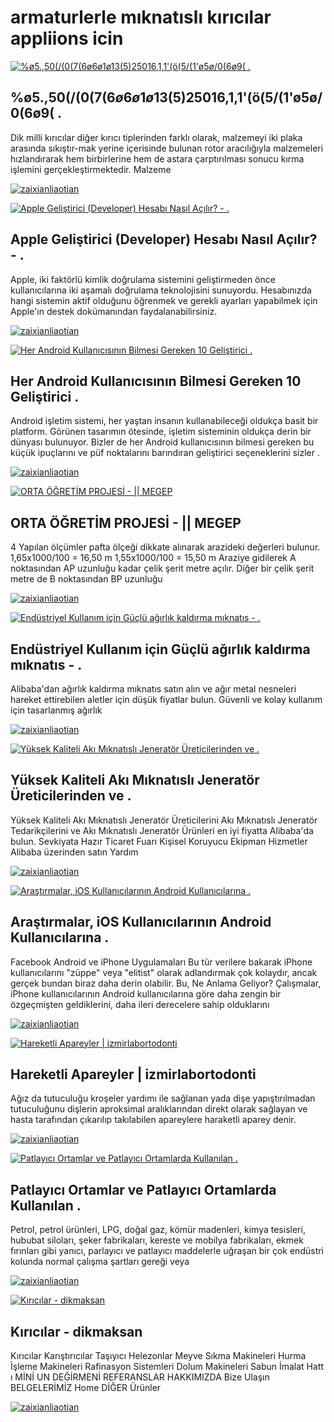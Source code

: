 # armaturlerle mıknatıslı kırıcılar appliions icin
<a href="https://mnn.zoosnet.net/LR/Chatpre.aspx?id=MNN94995150&p=https://topgrinding.com/" target="_blank">![%ø5.,50$(/(0(7(6ø6ø1ø13(5)250$16,1,1'(ö(5/(1'ø5ø/0(6ø9( .](https://github.com/technlg/images/blob/main/45.jpg)</a>
## %ø5.,50$(/(0(7(6ø6ø1ø13(5)250$16,1,1'(ö(5/(1'ø5ø/0(6ø9( .
Dik milli kırıcılar diğer kırıcı tiplerinden farklı olarak, malzemeyi iki plaka arasında sıkıştır-mak yerine içerisinde bulunan rotor aracılığıyla malzemeleri hızlandırarak hem birbirlerine hem de astara çarptırılması sonucu kırma işlemini gerçekleştirmektedir. Malzeme
<a href="https://mnn.zoosnet.net/LR/Chatpre.aspx?id=MNN94995150&p=https://topgrinding.com/" target="_blank"><img src="https://github.com/technlg/images/raw/main/chat11.jpg" alt="zaixianliaotian"/></a><a href="//whatsapp.shibangsoft.com/WhatsApp.php" ><img src="https://github.com/technlg/images/raw/main/chat11.png" alt=""></a>
<a href="https://mnn.zoosnet.net/LR/Chatpre.aspx?id=MNN94995150&p=https://topgrinding.com/" target="_blank">![Apple Geliştirici (Developer) Hesabı Nasıl Açılır? - .](https://github.com/technlg/images/blob/main/36.jpg)</a>
## Apple Geliştirici (Developer) Hesabı Nasıl Açılır? - .
Apple, iki faktörlü kimlik doğrulama sistemini geliştirmeden önce kullanıcılarına iki aşamalı doğrulama teknolojisini sunuyordu. Hesabınızda hangi sistemin aktif olduğunu öğrenmek ve gerekli ayarları yapabilmek için Apple'ın destek dokümanından faydalanabilirsiniz. 
<a href="https://mnn.zoosnet.net/LR/Chatpre.aspx?id=MNN94995150&p=https://topgrinding.com/" target="_blank"><img src="https://github.com/technlg/images/raw/main/chat11.jpg" alt="zaixianliaotian"/></a><a href="//whatsapp.shibangsoft.com/WhatsApp.php" ><img src="https://github.com/technlg/images/raw/main/chat11.png" alt=""></a>
<a href="https://mnn.zoosnet.net/LR/Chatpre.aspx?id=MNN94995150&p=https://topgrinding.com/" target="_blank">![Her Android Kullanıcısının Bilmesi Gereken 10 Geliştirici .](https://github.com/technlg/images/blob/main/1.jpg)</a>
## Her Android Kullanıcısının Bilmesi Gereken 10 Geliştirici .
Android işletim sistemi, her yaştan insanın kullanabileceği oldukça basit bir platform. Görünen tasarımın ötesinde, işletim sisteminin oldukça derin bir dünyası bulunuyor. Bizler de her Android kullanıcısının bilmesi gereken bu küçük ipuçlarını ve püf noktalarını barındıran geliştirici seçeneklerini sizler .
<a href="https://mnn.zoosnet.net/LR/Chatpre.aspx?id=MNN94995150&p=https://topgrinding.com/" target="_blank"><img src="https://github.com/technlg/images/raw/main/chat11.jpg" alt="zaixianliaotian"/></a><a href="//whatsapp.shibangsoft.com/WhatsApp.php" ><img src="https://github.com/technlg/images/raw/main/chat11.png" alt=""></a>
<a href="https://mnn.zoosnet.net/LR/Chatpre.aspx?id=MNN94995150&p=https://topgrinding.com/" target="_blank">![ORTA ÖĞRETİM PROJESİ - || MEGEP](https://github.com/technlg/images/blob/main/42.jpg)</a>
## ORTA ÖĞRETİM PROJESİ - || MEGEP
4 Yapılan ölçümler pafta ölçeği dikkate alınarak arazideki değerleri bulunur. 1,65x1000/100 = 16,50 m 1,55x1000/100 = 15,50 m Araziye gidilerek A noktasından AP uzunluğu kadar çelik şerit metre açılır. Diğer bir çelik şerit metre de B noktasından BP uzunluğu
<a href="https://mnn.zoosnet.net/LR/Chatpre.aspx?id=MNN94995150&p=https://topgrinding.com/" target="_blank"><img src="https://github.com/technlg/images/raw/main/chat11.jpg" alt="zaixianliaotian"/></a><a href="//whatsapp.shibangsoft.com/WhatsApp.php" ><img src="https://github.com/technlg/images/raw/main/chat11.png" alt=""></a>
<a href="https://mnn.zoosnet.net/LR/Chatpre.aspx?id=MNN94995150&p=https://topgrinding.com/" target="_blank">![Endüstriyel Kullanım için Güçlü ağırlık kaldırma mıknatıs - .](https://github.com/technlg/images/blob/main/2.jpg)</a>
## Endüstriyel Kullanım için Güçlü ağırlık kaldırma mıknatıs - .
Alibaba'dan ağırlık kaldırma mıknatıs satın alın ve ağır metal nesneleri hareket ettirebilen aletler için düşük fiyatlar bulun. Güvenli ve kolay kullanım için tasarlanmış ağırlık
<a href="https://mnn.zoosnet.net/LR/Chatpre.aspx?id=MNN94995150&p=https://topgrinding.com/" target="_blank"><img src="https://github.com/technlg/images/raw/main/chat11.jpg" alt="zaixianliaotian"/></a><a href="//whatsapp.shibangsoft.com/WhatsApp.php" ><img src="https://github.com/technlg/images/raw/main/chat11.png" alt=""></a>
<a href="https://mnn.zoosnet.net/LR/Chatpre.aspx?id=MNN94995150&p=https://topgrinding.com/" target="_blank">![Yüksek Kaliteli Akı Mıknatıslı Jeneratör Üreticilerinden ve .](https://github.com/technlg/images/blob/main/40.jpg)</a>
## Yüksek Kaliteli Akı Mıknatıslı Jeneratör Üreticilerinden ve .
Yüksek Kaliteli Akı Mıknatıslı Jeneratör Üreticilerini Akı Mıknatıslı Jeneratör Tedarikçilerini ve Akı Mıknatıslı Jeneratör Ürünleri en iyi fiyatta Alibaba'da bulun. Sevkiyata Hazır Ticaret Fuarı Kişisel Koruyucu Ekipman Hizmetler Alibaba üzerinden satın Yardım
<a href="https://mnn.zoosnet.net/LR/Chatpre.aspx?id=MNN94995150&p=https://topgrinding.com/" target="_blank"><img src="https://github.com/technlg/images/raw/main/chat11.jpg" alt="zaixianliaotian"/></a><a href="//whatsapp.shibangsoft.com/WhatsApp.php" ><img src="https://github.com/technlg/images/raw/main/chat11.png" alt=""></a>
<a href="https://mnn.zoosnet.net/LR/Chatpre.aspx?id=MNN94995150&p=https://topgrinding.com/" target="_blank">![Araştırmalar, iOS Kullanıcılarının Android Kullanıcılarına .](https://github.com/technlg/images/blob/main/37.jpg)</a>
## Araştırmalar, iOS Kullanıcılarının Android Kullanıcılarına .
Facebook Android ve iPhone Uygulamaları Bu tür verilere bakarak iPhone kullanıcılarını "züppe" veya "elitist" olarak adlandırmak çok kolaydır, ancak gerçek bundan biraz daha derin olabilir. Bu, Ne Anlama Geliyor? Çalışmalar, iPhone kullanıcılarının Android kullanıcılarına göre daha zengin bir özgeçmişten geldiklerini, daha ileri derecelere sahip olduklarını 
<a href="https://mnn.zoosnet.net/LR/Chatpre.aspx?id=MNN94995150&p=https://topgrinding.com/" target="_blank"><img src="https://github.com/technlg/images/raw/main/chat11.jpg" alt="zaixianliaotian"/></a><a href="//whatsapp.shibangsoft.com/WhatsApp.php" ><img src="https://github.com/technlg/images/raw/main/chat11.png" alt=""></a>
<a href="https://mnn.zoosnet.net/LR/Chatpre.aspx?id=MNN94995150&p=https://topgrinding.com/" target="_blank">![Hareketli Apareyler | izmirlabortodonti](https://github.com/technlg/images/blob/main/55.jpg)</a>
## Hareketli Apareyler | izmirlabortodonti
Ağız da tutuculuğu kroşeler yardımı ile sağlanan yada dişe yapıştırılmadan tutuculuğunu dişlerin aproksimal aralıklarından direkt olarak sağlayan ve hasta tarafından çıkarılıp takılabilen apareylere haraketli aparey denir.
<a href="https://mnn.zoosnet.net/LR/Chatpre.aspx?id=MNN94995150&p=https://topgrinding.com/" target="_blank"><img src="https://github.com/technlg/images/raw/main/chat11.jpg" alt="zaixianliaotian"/></a><a href="//whatsapp.shibangsoft.com/WhatsApp.php" ><img src="https://github.com/technlg/images/raw/main/chat11.png" alt=""></a>
<a href="https://mnn.zoosnet.net/LR/Chatpre.aspx?id=MNN94995150&p=https://topgrinding.com/" target="_blank">![Patlayıcı Ortamlar ve Patlayıcı Ortamlarda Kullanılan .](https://github.com/technlg/images/blob/main/64.jpg)</a>
## Patlayıcı Ortamlar ve Patlayıcı Ortamlarda Kullanılan .
Petrol, petrol ürünleri, LPG, doğal gaz, kömür madenleri, kimya tesisleri, hububat siloları, şeker fabrikaları, kereste ve mobilya fabrikaları, ekmek fırınları gibi yanıcı, parlayıcı ve patlayıcı maddelerle uğraşan bir çok endüstri kolunda normal çalışma şartları gereği veya 
<a href="https://mnn.zoosnet.net/LR/Chatpre.aspx?id=MNN94995150&p=https://topgrinding.com/" target="_blank"><img src="https://github.com/technlg/images/raw/main/chat11.jpg" alt="zaixianliaotian"/></a><a href="//whatsapp.shibangsoft.com/WhatsApp.php" ><img src="https://github.com/technlg/images/raw/main/chat11.png" alt=""></a>
<a href="https://mnn.zoosnet.net/LR/Chatpre.aspx?id=MNN94995150&p=https://topgrinding.com/" target="_blank">![Kırıcılar - dikmaksan](https://github.com/technlg/images/blob/main/38.jpg)</a>
## Kırıcılar - dikmaksan
Kırıcılar Karıştırıcılar Taşıyıcı Helezonlar Meyve Sıkma Makineleri Hurma İşleme Makineleri Rafinasyon Sistemleri Dolum Makineleri Sabun İmalat Hatt ı MİNİ UN DEĞİRMENİ REFERANSLAR HAKKIMIZDA Bize Ulaşın BELGELERİMİZ Home DİĞER Ürünler 
<a href="https://mnn.zoosnet.net/LR/Chatpre.aspx?id=MNN94995150&p=https://topgrinding.com/" target="_blank"><img src="https://github.com/technlg/images/raw/main/chat11.jpg" alt="zaixianliaotian"/></a><a href="//whatsapp.shibangsoft.com/WhatsApp.php" ><img src="https://github.com/technlg/images/raw/main/chat11.png" alt=""></a>
